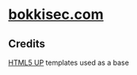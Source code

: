 # [bokkisec.com](https://bokkisec.com)

## Credits
[HTML5 UP](https://html5up.net/) templates used as a base